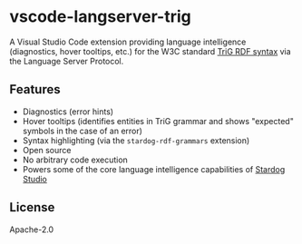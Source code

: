 # vscode-langserver-trig

A Visual Studio Code extension providing language intelligence (diagnostics,
hover tooltips, etc.) for the W3C standard [TriG RDF syntax](https://www.w3.org/TR/trig/) via the Language
Server Protocol.

## Features

- Diagnostics (error hints)
- Hover tooltips (identifies entities in TriG grammar and shows "expected"
symbols in the case of an error)
- Syntax highlighting (via the `stardog-rdf-grammars` extension)
- Open source
- No arbitrary code execution
- Powers some of the core language intelligence capabilities of [Stardog Studio](https://www.stardog.com/studio/)

## License

Apache-2.0
